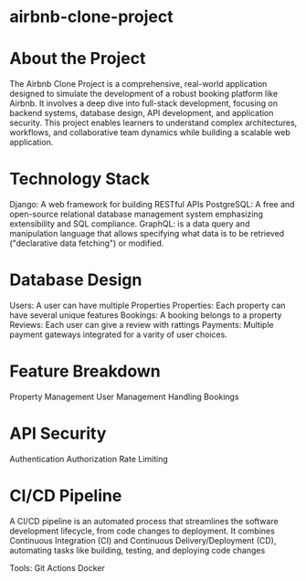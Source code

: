 # airbnb-clone-project
# About the Project
The Airbnb Clone Project is a comprehensive, real-world application designed to simulate the development of a robust booking platform like Airbnb. It involves a deep dive into full-stack development, focusing on backend systems, database design, API development, and application security. This project enables learners to understand complex architectures, workflows, and collaborative team dynamics while building a scalable web application.


# Technology Stack
Django: A web framework for building RESTful APIs
PostgreSQL:  A free and open-source relational database management system emphasizing extensibility and SQL compliance.
GraphQL: is a data query and manipulation language that allows specifying what data is to be retrieved ("declarative data fetching") or modified.

# Database Design
Users: A user can have multiple Properties
Properties: Each property can have several unique features
Bookings: A booking belongs to a property
Reviews: Each user can give a review with rattings
Payments: Multiple payment gateways integrated for a varity of user choices.

# Feature Breakdown
Property Management
User Management
Handling Bookings

# API Security
Authentication
Authorization
Rate Limiting

# CI/CD Pipeline
A CI/CD pipeline is an automated process that streamlines the software development lifecycle, from code changes to deployment. It combines Continuous Integration (CI) and Continuous Delivery/Deployment (CD), automating tasks like building, testing, and deploying code changes

Tools:
Git Actions
Docker

